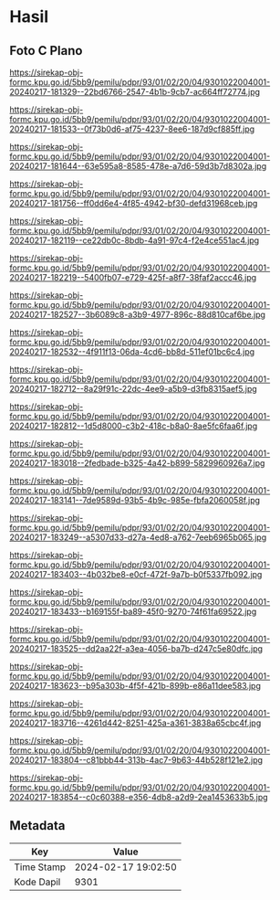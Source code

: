 # Hasil

## Foto C Plano

https://sirekap-obj-formc.kpu.go.id/5bb9/pemilu/pdpr/93/01/02/20/04/9301022004001-20240217-181329--22bd6766-2547-4b1b-9cb7-ac664ff72774.jpg

https://sirekap-obj-formc.kpu.go.id/5bb9/pemilu/pdpr/93/01/02/20/04/9301022004001-20240217-181533--0f73b0d6-af75-4237-8ee6-187d9cf885ff.jpg

https://sirekap-obj-formc.kpu.go.id/5bb9/pemilu/pdpr/93/01/02/20/04/9301022004001-20240217-181644--63e595a8-8585-478e-a7d6-59d3b7d8302a.jpg

https://sirekap-obj-formc.kpu.go.id/5bb9/pemilu/pdpr/93/01/02/20/04/9301022004001-20240217-181756--ff0dd6e4-4f85-4942-bf30-defd31968ceb.jpg

https://sirekap-obj-formc.kpu.go.id/5bb9/pemilu/pdpr/93/01/02/20/04/9301022004001-20240217-182119--ce22db0c-8bdb-4a91-97c4-f2e4ce551ac4.jpg

https://sirekap-obj-formc.kpu.go.id/5bb9/pemilu/pdpr/93/01/02/20/04/9301022004001-20240217-182219--5400fb07-e729-425f-a8f7-38faf2accc46.jpg

https://sirekap-obj-formc.kpu.go.id/5bb9/pemilu/pdpr/93/01/02/20/04/9301022004001-20240217-182527--3b6089c8-a3b9-4977-896c-88d810caf6be.jpg

https://sirekap-obj-formc.kpu.go.id/5bb9/pemilu/pdpr/93/01/02/20/04/9301022004001-20240217-182532--4f911f13-06da-4cd6-bb8d-511ef01bc6c4.jpg

https://sirekap-obj-formc.kpu.go.id/5bb9/pemilu/pdpr/93/01/02/20/04/9301022004001-20240217-182712--8a29f91c-22dc-4ee9-a5b9-d3fb8315aef5.jpg

https://sirekap-obj-formc.kpu.go.id/5bb9/pemilu/pdpr/93/01/02/20/04/9301022004001-20240217-182812--1d5d8000-c3b2-418c-b8a0-8ae5fc6faa6f.jpg

https://sirekap-obj-formc.kpu.go.id/5bb9/pemilu/pdpr/93/01/02/20/04/9301022004001-20240217-183018--2fedbade-b325-4a42-b899-5829960926a7.jpg

https://sirekap-obj-formc.kpu.go.id/5bb9/pemilu/pdpr/93/01/02/20/04/9301022004001-20240217-183141--7de9589d-93b5-4b9c-985e-fbfa2060058f.jpg

https://sirekap-obj-formc.kpu.go.id/5bb9/pemilu/pdpr/93/01/02/20/04/9301022004001-20240217-183249--a5307d33-d27a-4ed8-a762-7eeb6965b065.jpg

https://sirekap-obj-formc.kpu.go.id/5bb9/pemilu/pdpr/93/01/02/20/04/9301022004001-20240217-183403--4b032be8-e0cf-472f-9a7b-b0f5337fb092.jpg

https://sirekap-obj-formc.kpu.go.id/5bb9/pemilu/pdpr/93/01/02/20/04/9301022004001-20240217-183433--b169155f-ba89-45f0-9270-74f61fa69522.jpg

https://sirekap-obj-formc.kpu.go.id/5bb9/pemilu/pdpr/93/01/02/20/04/9301022004001-20240217-183525--dd2aa22f-a3ea-4056-ba7b-d247c5e80dfc.jpg

https://sirekap-obj-formc.kpu.go.id/5bb9/pemilu/pdpr/93/01/02/20/04/9301022004001-20240217-183623--b95a303b-4f5f-421b-899b-e86a11dee583.jpg

https://sirekap-obj-formc.kpu.go.id/5bb9/pemilu/pdpr/93/01/02/20/04/9301022004001-20240217-183716--4261d442-8251-425a-a361-3838a65cbc4f.jpg

https://sirekap-obj-formc.kpu.go.id/5bb9/pemilu/pdpr/93/01/02/20/04/9301022004001-20240217-183804--c81bbb44-313b-4ac7-9b63-44b528f121e2.jpg

https://sirekap-obj-formc.kpu.go.id/5bb9/pemilu/pdpr/93/01/02/20/04/9301022004001-20240217-183854--c0c60388-e356-4db8-a2d9-2ea1453633b5.jpg


## Metadata

| Key        | Value               |
| ---------- | ------------------- |
| Time Stamp | 2024-02-17 19:02:50 |
| Kode Dapil | 9301                |



